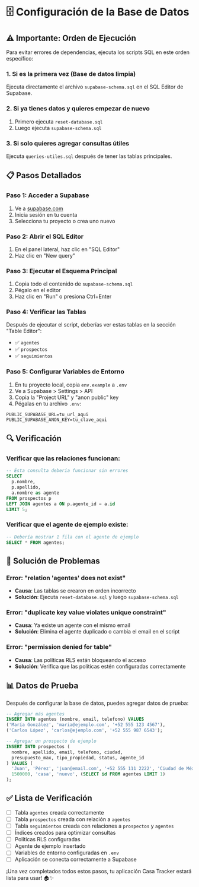 # 🗄️ Configuración de la Base de Datos

## ⚠️ Importante: Orden de Ejecución

Para evitar errores de dependencias, ejecuta los scripts SQL en este orden específico:

### 1. Si es la primera vez (Base de datos limpia)
Ejecuta directamente el archivo `supabase-schema.sql` en el SQL Editor de Supabase.

### 2. Si ya tienes datos y quieres empezar de nuevo
1. Primero ejecuta `reset-database.sql`
2. Luego ejecuta `supabase-schema.sql`

### 3. Si solo quieres agregar consultas útiles
Ejecuta `queries-utiles.sql` después de tener las tablas principales.

## 📋 Pasos Detallados

### Paso 1: Acceder a Supabase
1. Ve a [supabase.com](https://supabase.com)
2. Inicia sesión en tu cuenta
3. Selecciona tu proyecto o crea uno nuevo

### Paso 2: Abrir el SQL Editor
1. En el panel lateral, haz clic en "SQL Editor"
2. Haz clic en "New query"

### Paso 3: Ejecutar el Esquema Principal
1. Copia todo el contenido de `supabase-schema.sql`
2. Pégalo en el editor
3. Haz clic en "Run" o presiona Ctrl+Enter

### Paso 4: Verificar las Tablas
Después de ejecutar el script, deberías ver estas tablas en la sección "Table Editor":
- ✅ `agentes`
- ✅ `prospectos` 
- ✅ `seguimientos`

### Paso 5: Configurar Variables de Entorno
1. En tu proyecto local, copia `env.example` a `.env`
2. Ve a Supabase > Settings > API
3. Copia la "Project URL" y "anon public" key
4. Pégalas en tu archivo `.env`:

```env
PUBLIC_SUPABASE_URL=tu_url_aqui
PUBLIC_SUPABASE_ANON_KEY=tu_clave_aqui
```

## 🔍 Verificación

### Verificar que las relaciones funcionan:
```sql
-- Esta consulta debería funcionar sin errores
SELECT 
  p.nombre,
  p.apellido,
  a.nombre as agente
FROM prospectos p
LEFT JOIN agentes a ON p.agente_id = a.id
LIMIT 5;
```

### Verificar que el agente de ejemplo existe:
```sql
-- Debería mostrar 1 fila con el agente de ejemplo
SELECT * FROM agentes;
```

## 🚨 Solución de Problemas

### Error: "relation 'agentes' does not exist"
- **Causa**: Las tablas se crearon en orden incorrecto
- **Solución**: Ejecuta `reset-database.sql` y luego `supabase-schema.sql`

### Error: "duplicate key value violates unique constraint"
- **Causa**: Ya existe un agente con el mismo email
- **Solución**: Elimina el agente duplicado o cambia el email en el script

### Error: "permission denied for table"
- **Causa**: Las políticas RLS están bloqueando el acceso
- **Solución**: Verifica que las políticas estén configuradas correctamente

## 📊 Datos de Prueba

Después de configurar la base de datos, puedes agregar datos de prueba:

```sql
-- Agregar más agentes
INSERT INTO agentes (nombre, email, telefono) VALUES 
('María González', 'maria@ejemplo.com', '+52 555 123 4567'),
('Carlos López', 'carlos@ejemplo.com', '+52 555 987 6543');

-- Agregar un prospecto de ejemplo
INSERT INTO prospectos (
  nombre, apellido, email, telefono, ciudad, 
  presupuesto_max, tipo_propiedad, status, agente_id
) VALUES (
  'Juan', 'Pérez', 'juan@email.com', '+52 555 111 2222', 'Ciudad de México',
  1500000, 'casa', 'nuevo', (SELECT id FROM agentes LIMIT 1)
);
```

## ✅ Lista de Verificación

- [ ] Tabla `agentes` creada correctamente
- [ ] Tabla `prospectos` creada con relación a `agentes`
- [ ] Tabla `seguimientos` creada con relaciones a `prospectos` y `agentes`
- [ ] Índices creados para optimizar consultas
- [ ] Políticas RLS configuradas
- [ ] Agente de ejemplo insertado
- [ ] Variables de entorno configuradas en `.env`
- [ ] Aplicación se conecta correctamente a Supabase

¡Una vez completados todos estos pasos, tu aplicación Casa Tracker estará lista para usar! 🏠✨
